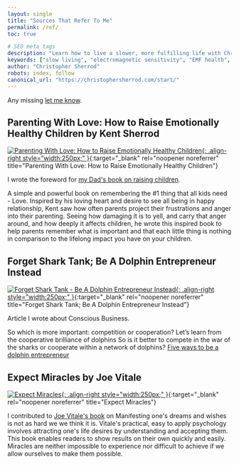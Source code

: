 ```yaml
---
layout: single
title: "Sources That Refer To Me"
permalink: /ref/
toc: true

# SEO meta tags
description: "Learn how to live a slower, more fulfilling life with Christopher Sherrod—writer, artist, and slow lifestyle advocate. Explore his core teachings on balance, health, creativity, and expat life."
keywords: ["slow living", "electromagnetic sensitivity", "EMF health", "fulfilling work", "digital nomad", "expat lifestyle", "creative entrepreneur", "Christopher Sherrod"]
author: "Christopher Sherrod"
robots: index, follow
canonical_url: "https://christophersherrod.com/start/"
---
```

Any missing [let me know](/hello/).

## Parenting With Love: How to Raise Emotionally Healthy Children by Kent Sherrod

[![Parenting With Love: How to Raise Emotionally Healthy Children](https://m.media-amazon.com/images/I/91-3kbL9eXL._SL1500_.jpg){: .align-right style="width:250px;" }](https://amzn.to/45jUXSO){:target="_blank" rel="noopener noreferrer" title="Parenting With Love: How to Raise Emotionally Healthy Children"}

I wrote the foreword for [my Dad's book on raising children](https://amzn.to/45jUXSO).

A simple and powerful book on remembering the #1 thing that all kids need - Love. Inspired by his loving heart and desire to see all being in happy relationship, Kent saw how often parents project their frustrations and anger into their parenting. Seeing how damaging it is to yell, and carry that anger around, and how deeply it affects children, he wrote this inspired book to help parents remember what is important and that each little thing is nothing in comparison to the lifelong impact you have on your children.

## Forget Shark Tank; Be A Dolphin Entrepreneur Instead

[![Forget Shark Tank - Be A Dolphin Entrepreneur Instead](https://socapglobal.com/wp-content/themes/socap/assets/img/logo-socap-black.svg){: .align-right style="width:250px;" }](https://socapglobal.com/2017/08/forget-shark-tank-dolphin-entrepreneur-instead/){:target="_blank" rel="noopener noreferrer" title="Forget Shark Tank; Be A Dolphin Entrepreneur Instead"}

Article I wrote about Conscious Business.

So which is more important: competition or cooperation?
Let’s learn from the cooperative brilliance of dolphins
So is it better to compete in the war of the sharks or cooperate within a network of dolphins?
[Five ways to be a dolphin entrepreneur](https://socapglobal.com/2017/08/forget-shark-tank-dolphin-entrepreneur-instead/)

## Expect Miracles by Joe Vitale

[![Expect Miracles](https://m.media-amazon.com/images/I/812TzsPoC9L._SL1500_.jpg){: .align-right style="width:250px;" }](https://amzn.to/45jUXSO){:target="_blank" rel="noopener noreferrer" title="Expect Miracles"}

I contributed to [Joe Vitale's book](https://amzn.to/45jUXSO) on Manifesting one's dreams and wishes is not as hard we we think it is. Vitale's practical, easy to apply psychology involves attracting one's life desires by understanding and accepting them. This book enables readers to show results on their own quickly and easily. Miracles are neither impossible to experience nor difficult to achieve if we allow ourselves to make them possible.